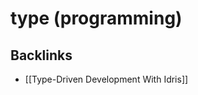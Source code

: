# type (programming)



<a id="org1dc56f3"></a>

## Backlinks

-   [[Type-Driven Development With Idris]]
